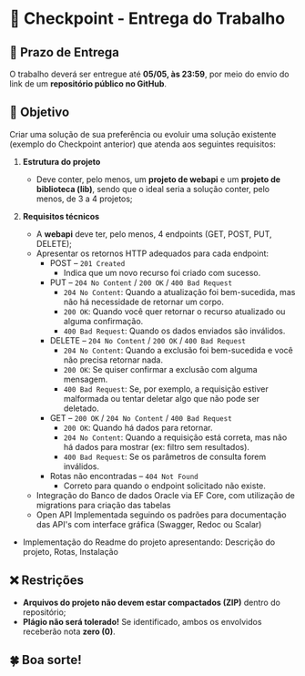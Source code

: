 # 🚀 Checkpoint - Entrega do Trabalho  

## 📅 Prazo de Entrega  
O trabalho deverá ser entregue até **05/05, às 23:59**, por meio do envio do link de um **repositório público no GitHub**.  

## 🎯 Objetivo  
Criar uma solução de sua preferência ou evoluir uma solução existente (exemplo do Checkpoint anterior) que atenda aos seguintes requisitos:  

1. **Estrutura do projeto**  
   - Deve conter, pelo menos, um **projeto de webapi** e um **projeto de biblioteca (lib)**, sendo que o ideal seria a solução conter, pelo menos, de 3 a 4 projetos;
  
2. **Requisitos técnicos**
   - A **webapi** deve ter, pelo menos, 4 endpoints (GET, POST, PUT, DELETE);
   - Apresentar os retornos HTTP adequados para cada endpoint:
     - POST – `201 Created`
       - Indica que um novo recurso foi criado com sucesso.
     - PUT – `204 No Content` / `200 OK` / `400 Bad Request`
       - `204 No Content`: Quando a atualização foi bem-sucedida, mas não há necessidade de retornar um corpo.
       - `200 OK`: Quando você quer retornar o recurso atualizado ou alguma confirmação.
       - `400 Bad Request`: Quando os dados enviados são inválidos.
     - DELETE – `204 No Content` / `200 OK` / `400 Bad Request`
       - `204 No Content`: Quando a exclusão foi bem-sucedida e você não precisa retornar nada.
       - `200 OK`: Se quiser confirmar a exclusão com alguma mensagem.
       - `400 Bad Request`: Se, por exemplo, a requisição estiver malformada ou tentar deletar algo que não pode ser deletado.
     - GET – `200 OK` / `204 No Content` / `400 Bad Request`
       - `200 OK`: Quando há dados para retornar.
       - `204 No Content`: Quando a requisição está correta, mas não há dados para mostrar (ex: filtro sem resultados).
       - `400 Bad Request`: Se os parâmetros de consulta forem inválidos.
     - Rotas não encontradas – `404 Not Found`
       - Correto para quando o endpoint solicitado não existe.
   - Integração do Banco de dados Oracle via EF Core, com utilização de migrations para criação das tabelas
   - Open API Implementada seguindo os padrões para documentação das API's com interface gráfica (Swagger, Redoc ou Scalar)
  - Implementação do Readme do projeto apresentando: Descrição do projeto, Rotas, Instalação

## ❌ Restrições  
- **Arquivos do projeto não devem estar compactados (ZIP)** dentro do repositório;
- **Plágio não será tolerado!** Se identificado, ambos os envolvidos receberão nota **zero (0)**.  

## 🍀 Boa sorte!  
